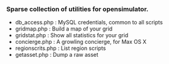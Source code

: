 ### Sparse collection of utilities for opensimulator.

- db_access.php : MySQL credentials, common to all scripts
- gridmap.php : Build a map of your grid
- gridstat.php : Show all statistics for your grid
- concierge.php : A growling concierge, for Max OS X
- regionscrits.php : List region scripts
- getasset.php : Dump a raw asset
